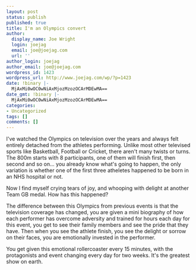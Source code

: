 ```yaml
---
layout: post
status: publish
published: true
title: I'm an Olympics convert
author:
  display_name: Joe Wright
  login: joejag
  email: joe@joejag.com
  url: ''
author_login: joejag
author_email: joe@joejag.com
wordpress_id: 1423
wordpress_url: http://www.joejag.com/wp/?p=1423
date: !binary |-
  MjAxMi0wOC0wNiAxMjozMzozOCArMDEwMA==
date_gmt: !binary |-
  MjAxMi0wOC0wNiAxMjozMzozOCArMDEwMA==
categories:
- Uncategorized
tags: []
comments: []
---
```

<p>I've watched the Olympics on television over the years and always felt entirely detached from the athletes performing.  Unlike most other televised sports like Basketball, Football or Cricket, there aren't many twists or turns.  The 800m starts with 8 participants, one of them will finish first, then second and so on... you already know what's going to happen, the only variation is whether one of the first three atheletes happened to be born in an NHS hospital or not.</p>
<p>Now I find myself crying tears of joy, and whooping with delight at another Team GB medal.  How has this happened? </p>
<p>The difference between this Olympics from previous events is that the television coverage has changed, you are given a mini biography of how each performer has overcome adversity and trained for hours each day for this event, you get to see their family members and see the pride that they have.  Then when you see the athlete finish, you see the delight or sorrow on their faces, you are emotionally invested in the performer.</p>
<p>You get given this emotional rollercoaster every 15 minutes, with the protagonists and event changing every day for two weeks.  It's the greatest show on earth.</p>
